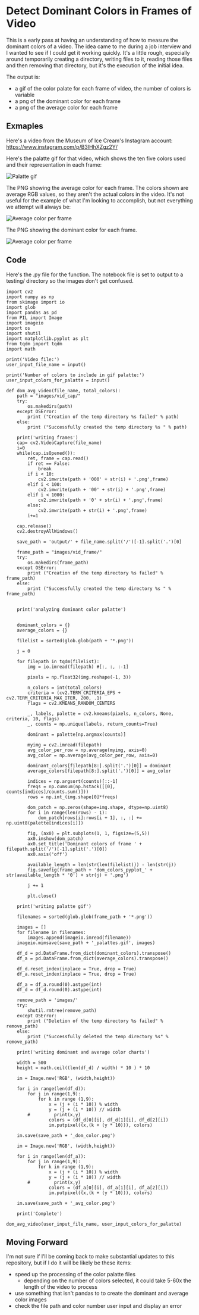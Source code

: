 # Detect Dominant Colors in Frames of Video

This is a early pass at having an understanding of how to measure the dominant colors of a video. The idea came to me during a job interview and I wanted to see if I could get it working quickly. It's a little rough, especially around temporarily creating a directory, writing files to it, reading those files and then removing that directory, but it's the execution of the initial idea.

The output is:
- a gif of the color palate for each frame of video, the number of colors is variable
- a png of the dominant color for each frame
- a png of the average color for each frame

## Exmaples

Here's a video from the Museum of Ice Cream's Instagram account: https://www.instagram.com/p/B3IHhXZgz2Y/

Here's the palatte gif for that video, which shows the ten five colors used and their representation in each frame:

![Palatte gif](https://raw.githubusercontent.com/robblatt/dominant-colors-of-video/master/output/sample_video_2_palattes.gif)

The PNG showing the average color for each frame. The colors shown are average RGB values, so they aren't the actual colors in the video. It's not useful for the example of what I'm looking to accomplish, but not everything we attempt will always be:

![Average color per frame](https://raw.githubusercontent.com/robblatt/dominant-colors-of-video/master/output/sample_video_2_avg_color.png)

The PNG showing the dominant color for each frame.

![Average color per frame](https://raw.githubusercontent.com/robblatt/dominant-colors-of-video/master/output/sample_video_2_dom_color.png)

## Code

Here's the .py file for the function. The notebook file is set to output to a testing/ directory so the images don't get confused.

```
import cv2
import numpy as np
from skimage import io
import glob
import pandas as pd
from PIL import Image
import imageio
import os
import shutil
import matplotlib.pyplot as plt
from tqdm import tqdm
import math

print('Video file:')
user_input_file_name = input()

print('Number of colors to include in gif palatte:')
user_input_colors_for_palatte = input()

def dom_avg_video(file_name, total_colors):
    path = "images/vid_cap/"
    try:
        os.makedirs(path)
    except OSError:
        print ("Creation of the temp directory %s failed" % path)
    else:
        print ("Successfully created the temp directory %s " % path)

    print('writing frames')
    cap= cv2.VideoCapture(file_name)
    i=0
    while(cap.isOpened()):
        ret, frame = cap.read()
        if ret == False:
            break
        if i < 10:
            cv2.imwrite(path + '000' + str(i) + '.png',frame)
        elif i < 100:
            cv2.imwrite(path + '00' + str(i) + '.png',frame)
        elif i < 1000:
            cv2.imwrite(path + '0' + str(i) + '.png',frame)
        else:
            cv2.imwrite(path + str(i) + '.png',frame)
        i+=1

    cap.release()
    cv2.destroyAllWindows()
    
    save_path = 'output/' + file_name.split('/')[-1].split('.')[0]

    frame_path = "images/vid_frame/"
    try:
        os.makedirs(frame_path)
    except OSError:
        print ("Creation of the temp directory %s failed" % frame_path)
    else:
        print ("Successfully created the temp directory %s " % frame_path)


    print('analyzing dominant color palatte')

    
    dominant_colors = {}
    average_colors = {}

    filelist = sorted(glob.glob(path + '*.png'))

    j = 0

    for filepath in tqdm(filelist):
        img = io.imread(filepath) #[:, :, :-1]

        pixels = np.float32(img.reshape(-1, 3))

        n_colors = int(total_colors)
        criteria = (cv2.TERM_CRITERIA_EPS + cv2.TERM_CRITERIA_MAX_ITER, 200, .1)
        flags = cv2.KMEANS_RANDOM_CENTERS

        _, labels, palette = cv2.kmeans(pixels, n_colors, None, criteria, 10, flags)
        _, counts = np.unique(labels, return_counts=True)

        dominant = palette[np.argmax(counts)]

        myimg = cv2.imread(filepath)
        avg_color_per_row = np.average(myimg, axis=0)
        avg_color = np.average(avg_color_per_row, axis=0)

        dominant_colors[filepath[8:].split('.')[0]] = dominant
        average_colors[filepath[8:].split('.')[0]] = avg_color

        indices = np.argsort(counts)[::-1]   
        freqs = np.cumsum(np.hstack([[0], counts[indices]/counts.sum()]))
        rows = np.int_(img.shape[0]*freqs)

        dom_patch = np.zeros(shape=img.shape, dtype=np.uint8)
        for i in range(len(rows) - 1):
            dom_patch[rows[i]:rows[i + 1], :, :] += np.uint8(palette[indices[i]])

        fig, (ax0) = plt.subplots(1, 1, figsize=(5,5))
        ax0.imshow(dom_patch)
        ax0.set_title('Dominant colors of frame ' + filepath.split('/')[-1].split('.')[0])
        ax0.axis('off')

        available_length = len(str(len(filelist))) - len(str(j))
        fig.savefig(frame_path + 'dom_colors_pyplot_' + str(available_length * '0') + str(j) + '.png')
        
        j += 1

        plt.close()

    print('writing palatte gif')

    filenames = sorted(glob.glob(frame_path + '*.png'))

    images = []
    for filename in filenames:
        images.append(imageio.imread(filename))
    imageio.mimsave(save_path + '_palattes.gif', images)

    df_d = pd.DataFrame.from_dict(dominant_colors).transpose()
    df_a = pd.DataFrame.from_dict(average_colors).transpose()

    df_d.reset_index(inplace = True, drop = True)
    df_a.reset_index(inplace = True, drop = True)

    df_a = df_a.round(0).astype(int)
    df_d = df_d.round(0).astype(int)

    remove_path = 'images/'
    try:
        shutil.rmtree(remove_path)
    except OSError:
        print ("Deletion of the temp directory %s failed" % remove_path)
    else:
        print ("Successfully deleted the temp directory %s" % remove_path)

    print('writing dominant and average color charts')
    
    width = 500
    height = math.ceil((len(df_d) / width) * 10 ) * 10

    im = Image.new('RGB', (width,height))

    for i in range(len(df_d)):
        for j in range(1,9):
            for k in range (1,9):
                x = (j + (i * 10)) % width
                y = (j + (i * 10)) // width
        #         print(x,y)
                colors = (df_d[0][i], df_d[1][i], df_d[2][i])
                im.putpixel((x,(k + (y * 10))), colors)

    im.save(save_path + '_dom_color.png')

    im = Image.new('RGB', (width,height))

    for i in range(len(df_a)):
        for j in range(1,9):
            for k in range (1,9):
                x = (j + (i * 10)) % width
                y = (j + (i * 10)) // width
        #         print(x,y)
                colors = (df_a[0][i], df_a[1][i], df_a[2][i])
                im.putpixel((x,(k + (y * 10))), colors)

    im.save(save_path + '_avg_color.png')
    
    print('Complete')

dom_avg_video(user_input_file_name, user_input_colors_for_palatte)
```

## Moving Forward

I'm not sure if I'll be coming back to make substantial updates to this repository, but if I do it will be likely be these items:
- speed up the processing of the color palatte files
  - depending on the number of colors selected, it could take 5-60x the length of the video to process
- use something that isn't pandas to to create the dominant and average color images
- check the file path and color number user input and display an error
